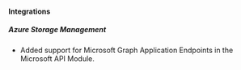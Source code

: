 
#### Integrations

##### Azure Storage Management

- Added support for Microsoft Graph Application Endpoints in the Microsoft API Module.
